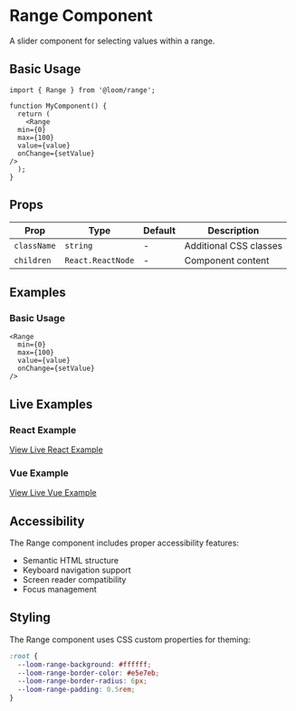 # Range Component

A slider component for selecting values within a range.

## Basic Usage

```tsx
import { Range } from '@loom/range';

function MyComponent() {
  return (
    <Range 
  min={0}
  max={100}
  value={value}
  onChange={setValue}
/>
  );
}
```

## Props

| Prop | Type | Default | Description |
|------|------|---------|-------------|
| `className` | `string` | - | Additional CSS classes |
| `children` | `React.ReactNode` | - | Component content |

## Examples

### Basic Usage

```tsx
<Range 
  min={0}
  max={100}
  value={value}
  onChange={setValue}
/>
```

## Live Examples

### React Example
[View Live React Example](https://loom-css-react.vercel.app/components/range)

### Vue Example
[View Live Vue Example](https://loom-css-vue.netlify.app/components/range)

## Accessibility

The Range component includes proper accessibility features:

- Semantic HTML structure
- Keyboard navigation support
- Screen reader compatibility
- Focus management

## Styling

The Range component uses CSS custom properties for theming:

```css
:root {
  --loom-range-background: #ffffff;
  --loom-range-border-color: #e5e7eb;
  --loom-range-border-radius: 6px;
  --loom-range-padding: 0.5rem;
}
```
